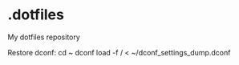 # .dotfiles
My dotfiles repository

Restore dconf:
cd ~ dconf load -f / < ~/dconf_settings_dump.dconf